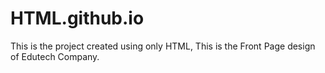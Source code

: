 # HTML.github.io
This is the project created using only HTML, This is the Front Page design of Edutech Company.
